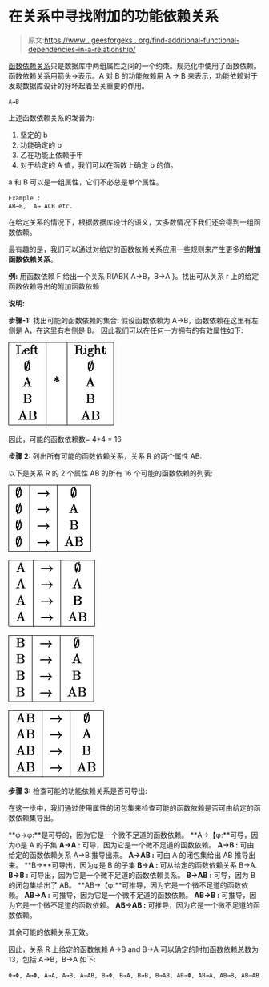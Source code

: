 # 在关系中寻找附加的功能依赖关系

> 原文:[https://www . geesforgeks . org/find-additional-functional-dependencies-in-a-relationship/](https://www.geeksforgeeks.org/finding-additional-functional-dependencies-in-a-relation/)

[函数依赖关系](https://www.geeksforgeeks.org/functional-dependency-and-attribute-closure/)只是数据库中两组属性之间的一个约束。规范化中使用了函数依赖。函数依赖关系用箭头→表示。A 对 B 的功能依赖用 A → B 来表示，功能依赖对于发现数据库设计的好坏起着至关重要的作用。

```
A→B
```

上述函数依赖关系的发音为:

1.  坚定的 b
2.  功能确定的 b
3.  乙在功能上依赖于甲
4.  对于给定的 A 值，我们可以在函数上确定 b 的值。

a 和 B 可以是一组属性，它们不必总是单个属性。

```
Example : 
AB→B,  A→ ACB etc. 
```

在给定关系的情况下，根据数据库设计的语义，大多数情况下我们还会得到一组函数依赖。

最有趣的是，我们可以通过对给定的函数依赖关系应用一些规则来产生更多的**附加函数依赖关系**。

**例:**
用函数依赖 F 给出一个关系 R(AB){ A→B，B→A }。找出可从关系 r 上的给定函数依赖导出的附加函数依赖

**说明:**

**步骤-1:** 找出可能的函数依赖的集合:
假设函数依赖为 A→B，函数依赖在这里有左侧是 A，在这里有右侧是 B。
因此我们可以在任何一方拥有的有效属性如下:

![  \begin{center} \begin{tabular}{ |c|c|c| }   \hline  Left &  & Right \\   \emptyset &  & \emptyset \\   A & * & A \\   B &  & B \\   AB &  & AB \\  \hline \end{tabular} \end{center}  ](img/906ce29887a758b8a46a9dbc04237699.png "Rendered by QuickLaTeX.com")

因此，可能的函数依赖数= 4*4 = 16

**步骤 2:** 列出所有可能的函数依赖关系，关系 R 的两个属性 AB:

以下是关系 R 的 2 个属性 AB 的所有 16 个可能的函数依赖的列表:

![  \begin{center} \begin{tabular}{ |c|c|c| }   \hline    \emptyset & \rightarrow & \emptyset \\   \emptyset & \rightarrow & A \\   \emptyset & \rightarrow & B \\   \emptyset & \rightarrow & AB \\  \hline \end{tabular} \end{center}  ](img/235f39a1f0fcca1fca22ff1de64bbd16.png "Rendered by QuickLaTeX.com")

![  \begin{center} \begin{tabular}{ |c|c|c| }   \hline    A & \rightarrow & \emptyset \\   A & \rightarrow & A \\   A & \rightarrow & B \\   A & \rightarrow & AB \\  \hline \end{tabular} \end{center}  ](img/a68daa9fd1ef19d8890d4765148eea58.png "Rendered by QuickLaTeX.com")

![  \begin{center} \begin{tabular}{ |c|c|c| }   \hline    B & \rightarrow & \emptyset \\   B & \rightarrow & A \\   B & \rightarrow & B \\   B & \rightarrow & AB \\  \hline \end{tabular} \end{center}  ](img/c6507dfa1bcc3ab03f5f0193b0e25703.png "Rendered by QuickLaTeX.com")

![  \begin{center} \begin{tabular}{ |c|c|c| }   \hline    AB & \rightarrow & \emptyset \\   AB & \rightarrow & A \\   AB & \rightarrow & B \\   AB & \rightarrow & AB \\  \hline \end{tabular} \end{center}  ](img/85e4d3aa535cc98f3e9bfdd83ae57177.png "Rendered by QuickLaTeX.com")

**步骤 3:** 检查可能的功能依赖关系是否可导出:

在这一步中，我们通过使用属性的闭包集来检查可能的函数依赖是否可由给定的函数依赖集导出。

**φ→φ:**是可导的，因为它是一个微不足道的函数依赖。
**A→【φ:**可导，因为φ是 A 的子集
**A→A :** 可导，因为它是一个微不足道的函数依赖。
**A→B :** 可由给定的函数依赖关系 A→B 推导出来。
**A→AB :** 可由 A 的闭包集给出 AB 推导出来。
**B→**可导出，因为φ是 B 的子集
**B→A :** 可从给定的函数依赖关系 B→A.
**B→B :** 可导出，因为它是一个微不足道的函数依赖关系。
**B→AB :** 可导，因为 B 的闭包集给出了 AB。
**AB→【φ:**可推导，因为它是一个微不足道的函数依赖。
**AB→A :** 可推导，因为它是一个微不足道的函数依赖。
**AB→B :** 可推导，因为它是一个微不足道的函数依赖。
**AB→AB :** 可推导，因为它是一个微不足道的函数依赖。

其余可能的依赖关系无效。

因此，关系 R 上给定的函数依赖 A→B and B→A 可以确定的附加函数依赖总数为 13，包括 A→B，B→A 如下:

```
Φ→Φ, A→Φ, A→A, A→B, A→AB, B→Φ, B→A, B→B, B→AB, AB→Φ, AB→A, AB→B, AB→AB 
```